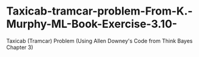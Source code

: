 # Taxicab-tramcar-problem-From-K.-Murphy-ML-Book-Exercise-3.10-
Taxicab (Tramcar) Problem (Using Allen Downey's Code from Think Bayes Chapter 3)
